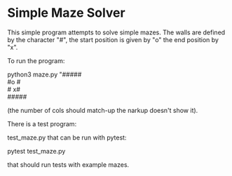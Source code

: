 # Simple Maze Solver
This simple program attempts to solve simple mazes. The walls are defined by the character "#", the start position is given by "o" the end position by "x". 

To run the program:

python3 maze.py "#####\
\#o  #\
\#  x#\
\#####

(the number of cols should match-up the narkup doesn't show it).

There is a test program:

test_maze.py that can be run with pytest:

pytest test_maze.py

that should run tests with example mazes.